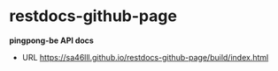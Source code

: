 # restdocs-github-page
**pingpong-be API docs**

- URL https://sa46lll.github.io/restdocs-github-page/build/index.html
